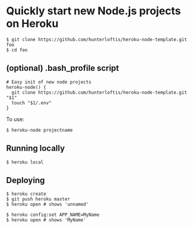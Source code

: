 # Quickly start new Node.js projects on Heroku

```
$ git clone https://github.com/hunterloftis/heroku-node-template.git foo
$ cd foo
```

## (optional) .bash_profile script

```
# Easy init of new node projects
heroku-node() {
  git clone https://github.com/hunterloftis/heroku-node-template.git "$1"
  touch "$1/.env"
}
```

To use:

```
$ heroku-node projectname
```

## Running locally

```
$ heroku local
```

## Deploying

```
$ heroku create
$ git push heroku master
$ heroku open # shows 'unnamed'

$ heroku config:set APP_NAME=MyName
$ heroku open # shows 'MyName'
```
